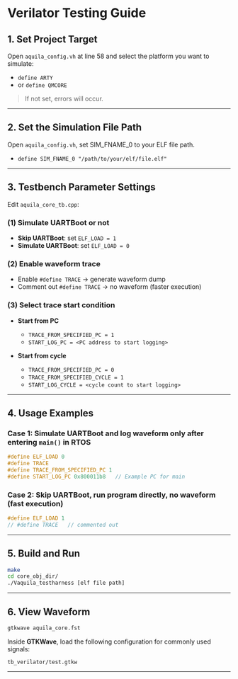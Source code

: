 # Verilator Testing Guide

## 1. Set Project Target
Open `aquila_config.vh` at line 58 and select the platform you want to simulate:

- `define ARTY`  
- or `define QMCORE`  

> If not set, errors will occur.

---

## 2. Set the Simulation File Path
Open `aquila_config.vh`, set SIM_FNAME_0 to your ELF file path.

- `define SIM_FNAME_0 "/path/to/your/elf/file.elf"`

---

## 3. Testbench Parameter Settings
Edit `aquila_core_tb.cpp`:

### (1) Simulate UARTBoot or not
- **Skip UARTBoot**: set `ELF_LOAD = 1`
- **Simulate UARTBoot**: set `ELF_LOAD = 0`

### (2) Enable waveform trace
- Enable `#define TRACE` → generate waveform dump
- Comment out `#define TRACE` → no waveform (faster execution)

### (3) Select trace start condition
- **Start from PC**  
  - `TRACE_FROM_SPECIFIED_PC = 1`  
  - `START_LOG_PC = <PC address to start logging>`

- **Start from cycle**  
  - `TRACE_FROM_SPECIFIED_PC = 0`  
  - `TRACE_FROM_SPECIFIED_CYCLE = 1`  
  - `START_LOG_CYCLE = <cycle count to start logging>`

---

## 4. Usage Examples

### Case 1: Simulate UARTBoot and log waveform only after entering `main()` in RTOS
```cpp
#define ELF_LOAD 0
#define TRACE
#define TRACE_FROM_SPECIFIED_PC 1
#define START_LOG_PC 0x800011b8   // Example PC for main
```

### Case 2: Skip UARTBoot, run program directly, no waveform (fast execution)
```cpp
#define ELF_LOAD 1
// #define TRACE   // commented out
```

---

## 5. Build and Run
```bash
make
cd core_obj_dir/
./Vaquila_testharness [elf file path]
```

---

## 6. View Waveform
```bash
gtkwave aquila_core.fst
```

Inside **GTKWave**, load the following configuration for commonly used signals:
```
tb_verilator/test.gtkw
```

---